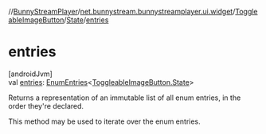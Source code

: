 //[BunnyStreamPlayer](../../../../index.md)/[net.bunnystream.bunnystreamplayer.ui.widget](../../index.md)/[ToggleableImageButton](../index.md)/[State](index.md)/[entries](entries.md)

# entries

[androidJvm]\
val [entries](entries.md): [EnumEntries](https://kotlinlang.org/api/latest/jvm/stdlib/kotlin-stdlib/kotlin.enums/-enum-entries/index.html)&lt;[ToggleableImageButton.State](index.md)&gt;

Returns a representation of an immutable list of all enum entries, in the order they're declared.

This method may be used to iterate over the enum entries.
